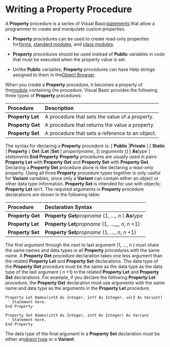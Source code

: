 
# Writing a Property Procedure

A  **Property** procedure is a series of Visual Basic[statements](b8bdf64f-5920-1ae9-16d0-b26d09524a30.md) that allow a programmer to create and manipulate custom properties.



-  **Property** procedures can be used to create read-only properties for[forms](b8bdf64f-5920-1ae9-16d0-b26d09524a30.md), [standard modules](b8bdf64f-5920-1ae9-16d0-b26d09524a30.md), and [class modules](b8bdf64f-5920-1ae9-16d0-b26d09524a30.md).
    
-  **Property** procedures should be used instead of **Public** variables in code that must be executed when the property value is set.
    
- Unlike  **Public** variables, **Property** procedures can have Help strings assigned to them in the[Object Browser](b8bdf64f-5920-1ae9-16d0-b26d09524a30.md).
    

When you create a  **Property** procedure, it becomes a property of the[module](b8bdf64f-5920-1ae9-16d0-b26d09524a30.md) containing the procedure. Visual Basic provides the following three types of **Property** procedures:


|**Procedure**|**Description**|
|:-----|:-----|
|**Property Let**|A procedure that sets the value of a property.|
|**Property Get**|A procedure that returns the value a property.|
|**Property Set**|A procedure that sets a reference to an object.|
The syntax for declaring a  **Property** procedure is:
[ **Public** |**Private** ] [ **Static** ] **Property** { **Get** |**Let** |**Set** } _propertyname__ [( _arguments_ )] [ **As**_type_ ]
 _statements_
 **End Property**
 **Property** procedures are usually used in pairs: **Property Let** with **Property Get** and **Property Set** with **Property Get**. Declaring a **Property Get** procedure alone is like declaring a read-only property. Using all three **Property** procedure types together is only useful for **Variant** variables, since only a **Variant** can contain either an object or other data type information. **Property Set** is intended for use with objects; **Property Let** isn't.
The required arguments in  **Property** procedure declarations are shown in the following table:


|**Procedure**|**Declaration Syntax**|
|:-----|:-----|
|**Property Get**|**Property Get**_propname_ (1, …, _n_ ) **As**_type_|
|**Property Let**|**Property Let**_propname_ (1, …,,,, _n_, _n_ +1)|
|**Property Set**|**Property Set**_propname_ (1, …, _n_, _n_ +1)|
The first argument through the next to last argument (1, …,  _n_ ) must share the same names and data types in all **Property** procedures with the same name.
A  **Property Get** procedure declaration takes one less argument than the related **Property Let** and **Property Set** declarations. The data type of the **Property Get** procedure must be the same as the data type as the data type of the last argument ( _n_ +1) in the related **Property Let** and **Property Set** declarations. For example, if you declare the following **Property Let** procedure, the **Property Get** declaration must use arguments with the same name and data type as the arguments in the **Property Let** procedure.



```
Property Let Names(intX As Integer, intY As Integer, varZ As Variant) 
 ' Statement here. 
End Property 
 
Property Get Names(intX As Integer, intY As Integer) As Variant 
 ' Statement here. 
End Property 

```

The data type of the final argument in a  **Property Set** declaration must be either an[object type](b8bdf64f-5920-1ae9-16d0-b26d09524a30.md) or a **Variant**.
